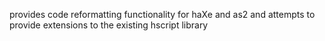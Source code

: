 provides code reformatting functionality for haXe and as2 and attempts to provide extensions to the existing hscript library